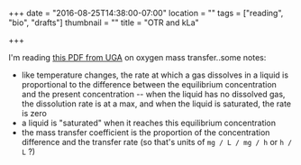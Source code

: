 +++
date = "2016-08-25T14:38:00-07:00"
location = ""
tags = ["reading", "bio", "drafts"]
thumbnail = ""
title = "OTR and kLa"

+++

I'm reading [this PDF from UGA](http://cmbe.engr.uga.edu/bche3180/Oxygen%20Transfer%20Lab.pdf)
on oxygen mass transfer..some notes:

<!--more-->

* like temperature changes, the rate at which a gas dissolves in a liquid is proportional
to the difference between the equilibrium concentration and the present concentration --
when the liquid has no dissolved gas, the dissolution rate is at a max,
and when the liquid is saturated, the rate is zero
* a liquid is "saturated" when it reaches this equilibrium concentration
* the mass transfer coefficient is the proportion of the concentration difference and the transfer rate
(so that's units of `mg / L / mg / h` or `h / L` ?)
